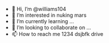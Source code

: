 - 👋 Hi, I’m @williams104
- 👀 I’m interested in nuking mars
- 🌱 I’m currently learning ...
- 💞️ I’m looking to collaborate on ...
- 📫 How to reach me 1234 dsjbfk drive
<!---
williams104/williams104 is a ✨ special ✨ repository because its `README.md` (this file) appears on your GitHub profile.
You can click the Preview link to take a look at your changes.
--->
